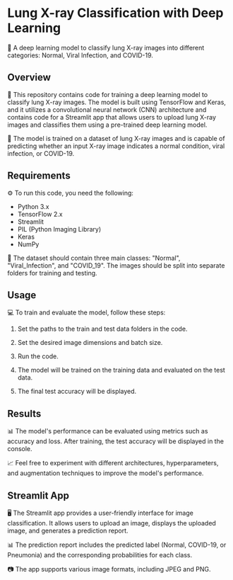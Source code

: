 # Lung X-ray Classification with Deep Learning

🔬 A deep learning model to classify lung X-ray images into different categories: Normal, Viral Infection, and COVID-19.

## Overview

📝 This repository contains code for training a deep learning model to classify lung X-ray images. The model is built using TensorFlow and Keras, and it utilizes a convolutional neural network (CNN) architecture and contains code for a Streamlit app that allows users to upload lung X-ray images and classifies them using a pre-trained deep learning model.

🏥 The model is trained on a dataset of lung X-ray images and is capable of predicting whether an input X-ray image indicates a normal condition, viral infection, or COVID-19.

## Requirements

⚙️ To run this code, you need the following:

- Python 3.x
- TensorFlow 2.x
- Streamlit
- PIL (Python Imaging Library)
- Keras
- NumPy


🔢 The dataset should contain three main classes: "Normal", "Viral_Infection", and "COVID_19". The images should be split into separate folders for training and testing.

## Usage

💻 To train and evaluate the model, follow these steps:

1. Set the paths to the train and test data folders in the code.

2. Set the desired image dimensions and batch size.

3. Run the code.

4. The model will be trained on the training data and evaluated on the test data.

5. The final test accuracy will be displayed.

## Results

📊 The model's performance can be evaluated using metrics such as accuracy and loss. After training, the test accuracy will be displayed in the console.

📈 Feel free to experiment with different architectures, hyperparameters, and augmentation techniques to improve the model's performance.

## Streamlit App

🖥️ The Streamlit app provides a user-friendly interface for image classification. It allows users to upload an image, displays the uploaded image, and generates a prediction report.

📊 The prediction report includes the predicted label (Normal, COVID-19, or Pneumonia) and the corresponding probabilities for each class.

📷 The app supports various image formats, including JPEG and PNG.

